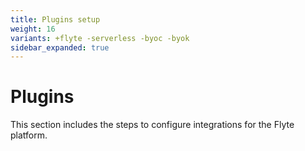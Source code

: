 ```yaml
---
title: Plugins setup
weight: 16
variants: +flyte -serverless -byoc -byok
sidebar_expanded: true
---
```


# Plugins

This section includes the steps to configure integrations for the Flyte platform.